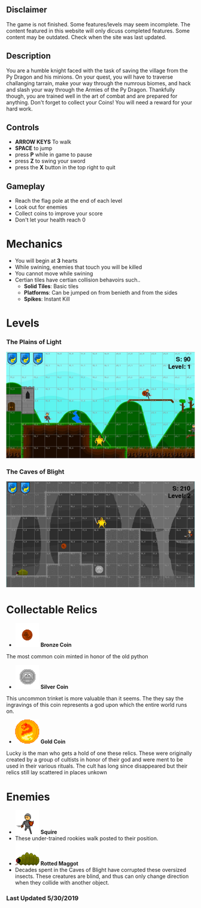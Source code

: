 ## Disclaimer
The game is not finished. Some features/levels may seem incomplete. The content featured in this website will only dicuss completed features. Some content may be outdated. Check when the site was last updated.

## Description
You are a humble knight faced with the task of saving the village from the Py Dragon and his minions. On your quest, you will have to traverse challanging tarrain, make your way through the numrous biomes, and hack and slash your way through the Armies of the Py Dragon. Thankfully though, you are trained well in the art of combat and are prepared for anything. Don't forget to collect your Coins! You will need a reward for your hard work.

## Controls
* **ARROW KEYS** To walk
* **SPACE** to jump
* press **P** while in game to pause
* press **Z** to swing your sword
* press the **X** button in the top right to quit

## Gameplay
* Reach the flag pole at the end of each level
* Look out for enemies
* Collect coins to improve your score
* Don't let your health reach 0

# Mechanics
* You will begin at **3** hearts
* While swining, enemies that touch you will be killed
* You cannot move while swining
* Certian tiles have certian collision behavoirs such..
  - **Solid Tiles**: Basic tiles
  - **Platforms**: Can be jumped on from benieth and from the sides
  - **Spikes**: Instant Kill 

# Levels
### The Plains of Light
![Screenshot](https://raw.githubusercontent.com/lginn26/py-knight/master/assets/images/website_content/pyknight-screenshot(1).JPG)
### The Caves of Blight 
![Screenshot](https://raw.githubusercontent.com/lginn26/py-knight/master/assets/images/website_content/pyknight-screenshot(2).JPG)

# Collectable Relics
* ![B Coin](https://raw.githubusercontent.com/lginn26/py-knight/master/assets/images/items/bronze_coin.png) **Bronze Coin**

The most common coin minted in honor of the old python
* ![S Coin](https://raw.githubusercontent.com/lginn26/py-knight/master/assets/images/items/silver_coin.png) **Silver Coin**

This uncommon trinket is more valuable than it seems. The they say the ingravings of this coin represents a god upon which the entire world runs on.
* ![G Coin](https://raw.githubusercontent.com/lginn26/py-knight/master/assets/images/items/gold_coin.png) **Gold Coin**

Lucky is the man who gets a hold of one these relics. These were originally created by a group of cultists in honor of their god and were ment to be used in their various rituals. The cult has long since disappeared but their relics still lay scattered in places unkown

# Enemies
* ![Squire](https://raw.githubusercontent.com/lginn26/py-knight/master/assets/images/characters/squire_1.png) **Squire**
* These under-trained rookies walk posted to their position. 
* ![Rotted Maggot](https://raw.githubusercontent.com/lginn26/py-knight/master/assets/images/characters/rotted_maggot1.png) **Rotted Maggot**
* Decades spent in the Caves of Blight have corrupted these oversized insects. These creatures are blind, and thus can only change direction when they collide with another object.

### Last Updated 5/30/2019
